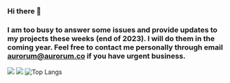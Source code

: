 ### Hi there 👋


### I am too busy to answer some issues and provide updates to my projects these weeks (end of 2023). I will do them in the coming year. Feel free to contact me personally through email aurorum@aurorum.co if you have urgent business.

![](https://github-readme-stats.vercel.app/api?username=Aurorum-Studio&show_icons=true&theme=radical)
![](https://github-profile-trophy.vercel.app/?username=Aurorum-Studio)
![Top Langs](https://github-readme-stats.vercel.app/api/top-langs/?username=Aurorum-Studio)
<!--
**Aurorum-Studio/Aurorum-Studio** is a ✨ _special_ ✨ repository because its `README.md` (this file) appears on your GitHub profile.

Here are some ideas to get you started:

- 🔭 I’m currently working on ...
- 🌱 I’m currently learning ...
- 👯 I’m looking to collaborate on ...
- 🤔 I’m looking for help with ...
- 💬 Ask me about ...
- 📫 How to reach me: ...
- 😄 Pronouns: ...
- ⚡ Fun fact: ...
aaaaa, forgot yesterday
嗯嗯，就是在水，主要是我没啥想写得了，看到这句话的请忽略它（不是）
又水一天🦊😂
就是说，实在没啥想写的，再加上一堆考试，再水一天。20230325
再水一天哈，累了毁灭吧。。。
好吧，我承认，可能又要水了
困困困瞌睡
水水水
好累23/10/27
-->

